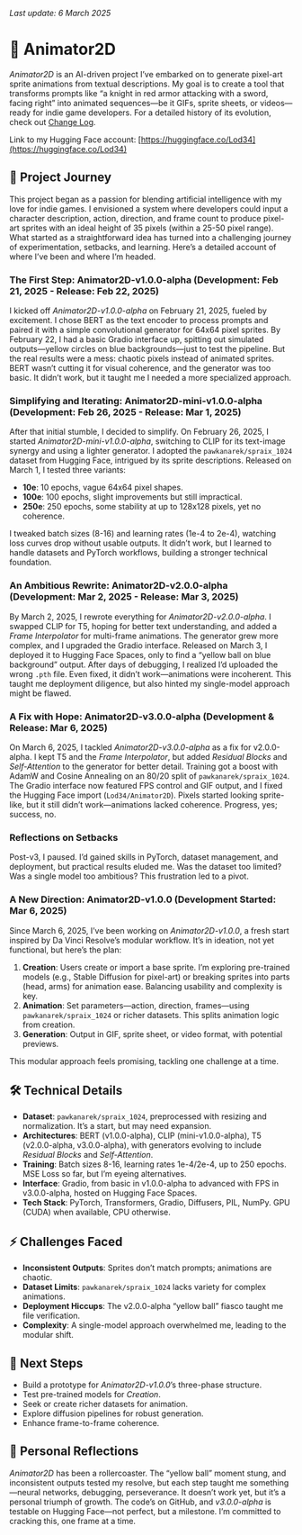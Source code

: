 _Last update: 6 March 2025_
# 🎨 Animator2D

*Animator2D* is an AI-driven project I’ve embarked on to generate pixel-art sprite animations from textual descriptions. My goal is to create a tool that transforms prompts like “a knight in red armor attacking with a sword, facing right” into animated sequences—be it GIFs, sprite sheets, or videos—ready for indie game developers. For a detailed history of its evolution, check out [Change Log](CHANGELOG.md).

Link to my Hugging Face account: [https://huggingface.co/Lod34](https://huggingface.co/Lod34)

## 🌟 Project Journey

This project began as a passion for blending artificial intelligence with my love for indie games. I envisioned a system where developers could input a character description, action, direction, and frame count to produce pixel-art sprites with an ideal height of 35 pixels (within a 25-50 pixel range). What started as a straightforward idea has turned into a challenging journey of experimentation, setbacks, and learning. Here’s a detailed account of where I’ve been and where I’m headed.

### The First Step: Animator2D-v1.0.0-alpha (Development: Feb 21, 2025 - Release: Feb 22, 2025)
I kicked off *Animator2D-v1.0.0-alpha* on February 21, 2025, fueled by excitement. I chose BERT as the text encoder to process prompts and paired it with a simple convolutional generator for 64x64 pixel sprites. By February 22, I had a basic Gradio interface up, spitting out simulated outputs—yellow circles on blue backgrounds—just to test the pipeline. But the real results were a mess: chaotic pixels instead of animated sprites. BERT wasn’t cutting it for visual coherence, and the generator was too basic. It didn’t work, but it taught me I needed a more specialized approach.

### Simplifying and Iterating: Animator2D-mini-v1.0.0-alpha (Development: Feb 26, 2025 - Release: Mar 1, 2025)
After that initial stumble, I decided to simplify. On February 26, 2025, I started *Animator2D-mini-v1.0.0-alpha*, switching to CLIP for its text-image synergy and using a lighter generator. I adopted the `pawkanarek/spraix_1024` dataset from Hugging Face, intrigued by its sprite descriptions. Released on March 1, I tested three variants:
- **10e**: 10 epochs, vague 64x64 pixel shapes.
- **100e**: 100 epochs, slight improvements but still impractical.
- **250e**: 250 epochs, some stability at up to 128x128 pixels, yet no coherence.

I tweaked batch sizes (8-16) and learning rates (1e-4 to 2e-4), watching loss curves drop without usable outputs. It didn’t work, but I learned to handle datasets and PyTorch workflows, building a stronger technical foundation.

### An Ambitious Rewrite: Animator2D-v2.0.0-alpha (Development: Mar 2, 2025 - Release: Mar 3, 2025)
By March 2, 2025, I rewrote everything for *Animator2D-v2.0.0-alpha*. I swapped CLIP for T5, hoping for better text understanding, and added a *Frame Interpolator* for multi-frame animations. The generator grew more complex, and I upgraded the Gradio interface. Released on March 3, I deployed it to Hugging Face Spaces, only to find a “yellow ball on blue background” output. After days of debugging, I realized I’d uploaded the wrong `.pth` file. Even fixed, it didn’t work—animations were incoherent. This taught me deployment diligence, but also hinted my single-model approach might be flawed.

### A Fix with Hope: Animator2D-v3.0.0-alpha (Development & Release: Mar 6, 2025)
On March 6, 2025, I tackled *Animator2D-v3.0.0-alpha* as a fix for v2.0.0-alpha. I kept T5 and the *Frame Interpolator*, but added *Residual Blocks* and *Self-Attention* to the generator for better detail. Training got a boost with AdamW and Cosine Annealing on an 80/20 split of `pawkanarek/spraix_1024`. The Gradio interface now featured FPS control and GIF output, and I fixed the Hugging Face import (`Lod34/Animator2D`). Pixels started looking sprite-like, but it still didn’t work—animations lacked coherence. Progress, yes; success, no.

### Reflections on Setbacks
Post-v3, I paused. I’d gained skills in PyTorch, dataset management, and deployment, but practical results eluded me. Was the dataset too limited? Was a single model too ambitious? This frustration led to a pivot.

### A New Direction: Animator2D-v1.0.0 (Development Started: Mar 6, 2025)
Since March 6, 2025, I’ve been working on *Animator2D-v1.0.0*, a fresh start inspired by Da Vinci Resolve’s modular workflow. It’s in ideation, not yet functional, but here’s the plan:
1. **Creation**: Users create or import a base sprite. I’m exploring pre-trained models (e.g., Stable Diffusion for pixel-art) or breaking sprites into parts (head, arms) for animation ease. Balancing usability and complexity is key.
2. **Animation**: Set parameters—action, direction, frames—using `pawkanarek/spraix_1024` or richer datasets. This splits animation logic from creation.
3. **Generation**: Output in GIF, sprite sheet, or video format, with potential previews.

This modular approach feels promising, tackling one challenge at a time.

## 🛠️ Technical Details
- **Dataset**: `pawkanarek/spraix_1024`, preprocessed with resizing and normalization. It’s a start, but may need expansion.
- **Architectures**: BERT (v1.0.0-alpha), CLIP (mini-v1.0.0-alpha), T5 (v2.0.0-alpha, v3.0.0-alpha), with generators evolving to include *Residual Blocks* and *Self-Attention*.
- **Training**: Batch sizes 8-16, learning rates 1e-4/2e-4, up to 250 epochs. MSE Loss so far, but I’m eyeing alternatives.
- **Interface**: Gradio, from basic in v1.0.0-alpha to advanced with FPS in v3.0.0-alpha, hosted on Hugging Face Spaces.
- **Tech Stack**: PyTorch, Transformers, Gradio, Diffusers, PIL, NumPy. GPU (CUDA) when available, CPU otherwise.

## ⚡ Challenges Faced
- **Inconsistent Outputs**: Sprites don’t match prompts; animations are chaotic.
- **Dataset Limits**: `pawkanarek/spraix_1024` lacks variety for complex animations.
- **Deployment Hiccups**: The v2.0.0-alpha “yellow ball” fiasco taught me file verification.
- **Complexity**: A single-model approach overwhelmed me, leading to the modular shift.

## 🚀 Next Steps
- Build a prototype for *Animator2D-v1.0.0*’s three-phase structure.
- Test pre-trained models for *Creation*.
- Seek or create richer datasets for animation.
- Explore diffusion pipelines for robust generation.
- Enhance frame-to-frame coherence.

## 💭 Personal Reflections
*Animator2D* has been a rollercoaster. The “yellow ball” moment stung, and inconsistent outputs tested my resolve, but each step taught me something—neural networks, debugging, perseverance. It doesn’t work yet, but it’s a personal triumph of growth. The code’s on GitHub, and *v3.0.0-alpha* is testable on Hugging Face—not perfect, but a milestone. I’m committed to cracking this, one frame at a time.
